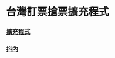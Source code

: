 # 台灣訂票搶票擴充程式
### [擴充程式](https://chrome.google.com/webstore/detail/%E5%8F%B0%E7%81%A3%E5%86%B0%E5%A1%8A%E6%90%B6%E7%A5%A8%E8%A8%82%E7%A5%A8%E7%A8%8B%E5%BC%8F/pmkakjcnpepjpopjeohlfemmiklhfpho)
### [抖內](https://p.ecpay.com.tw/8E29ABF)

